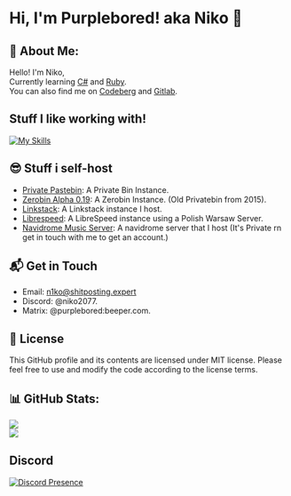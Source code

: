 # Hi, I'm Purplebored! aka Niko 👋
## 💫 About Me:
Hello! I'm Niko,<br>Currently learning [C#](https://learn.microsoft.com/pl-pl/dotnet/csharp/) and [Ruby](https://www.ruby-lang.org).<br>
You can also find me on [Codeberg](https://codeberg.com/purplebored) and [Gitlab](https://gitlab.com/Purplebored).

## Stuff I like working with!
[![My Skills](https://skillicons.dev/icons?i=cs,dotnet,discord,github,gitlab,idea,ruby,visualstudio&theme=light)](https://skillicons.dev)

## 😎 Stuff i self-host
- [Private Pastebin](bin.purplebored.pl): A Private Bin Instance.
- [Zerobin Alpha 0.19](https://oldpb.purplebored.pl): A Zerobin Instance. (Old Privatebin from 2015).
- [Linkstack](bio.purplebored.pl): A Linkstack instance I host.
- [Librespeed](https://speed.purplebored.pl): A LibreSpeed instance using a Polish Warsaw Server.
- [Navidrome Music Server](music.purplebored.pl): A navidrome server that I host (It's Private rn get in touch with me to get an account.)

## 📬 Get in Touch
- Email: n1ko@shitposting.expert
- Discord: @niko2077.
- Matrix: @purplebored:beeper.com.

## 📝 License
This GitHub profile and its contents are licensed under MIT license. Please feel free to use and modify the code according to the license terms.

## 📊 GitHub Stats:
![](https://github-readme-stats.vercel.app/api?username=PurpleBored&theme=radical&hide_border=true&include_all_commits=true&count_private=true)<br/>
![](https://github-readme-stats.vercel.app/api/top-langs/?username=PurpleBored&theme=radical&hide_border=true&include_all_commits=true&count_private=true&layout=compact)

## Discord
[![Discord Presence](https://lanyard.cnrad.dev/api/818911241006874644)](https://discord.com/users/818911241006874644)

